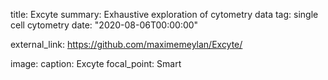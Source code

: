
title: Excyte
summary: Exhaustive exploration of cytometry data
tag: single cell cytometry
date: "2020-08-06T00:00:00"

external_link: https://github.com/maximemeylan/Excyte/

image:
  caption: Excyte
  focal_point: Smart
